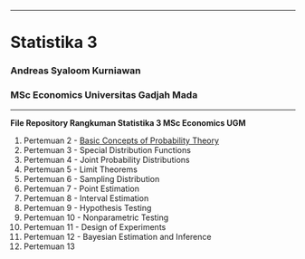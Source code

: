 ----------------------------------------------------------------------------------------
# Statistika 3
### Andreas Syaloom Kurniawan
### MSc Economics Universitas Gadjah Mada
----------------------------------------------------------------------------------------
**File Repository Rangkuman Statistika 3 MSc Economics UGM**

1. Pertemuan 2 - [Basic Concepts of Probability Theory](https://github.com/ansyaku/Statistika3_UGM_ipynb/blob/main/Pertemuan%202.ipynb)
2. Pertemuan 3 - Special Distribution Functions
3. Pertemuan 4 - Joint Probability Distributions
4. Pertemuan 5 - Limit Theorems
5. Pertemuan 6 - Sampling Distribution
6. Pertemuan 7 - Point Estimation
7. Pertemuan 8 - Interval Estimation 
8. Pertemuan 9 - Hypothesis Testing
9. Pertemuan 10 - Nonparametric Testing
10. Pertemuan 11 - Design of Experiments
11. Pertemuan 12 - Bayesian Estimation and Inference
12. Pertemuan 13









